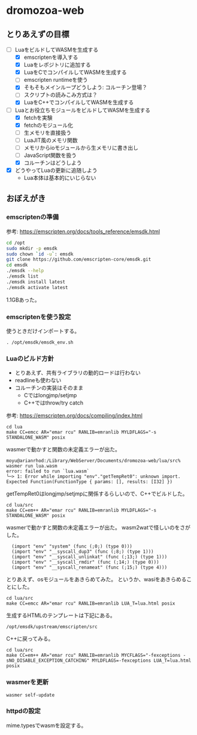 # dromozoa-web

## とりあえずの目標

- [ ] LuaをビルドしてWASMを生成する
   - [x] emscriptenを導入する
   - [x] Luaをレポジトリに追加する
   - [x] LuaをCでコンパイルしてWASMを生成する
   - [ ] emscripten runtimeを使う
    - [x] そもそもメインループどうしよう: コルーチン登場？
    - [ ] スクリプトの読みこみ方式は？
   - [x] LuaをC++でコンパイルしてWASMを生成する
- [ ] Luaとお役立ちモジュールをビルドしてWASMを生成する
   - [x] fetchを実験
   - [x] fetchのモジュール化
   - [ ] 生メモリを直接扱う
    - [ ] LuaJIT風のメモリ関数
    - [ ] メモリからioモジュールから生メモリに書き出し
   - [ ] JavaScript関数を扱う
   - [x] コルーチンはどうしよう
- [x] どうやってLuaの更新に追随しよう
  - Lua本体は基本的にいじらない

## おぼえがき

### emscriptenの準備

参考: https://emscripten.org/docs/tools_reference/emsdk.html

```sh
cd /opt
sudo mkdir -p emsdk
sudo chown `id -u`: emsdk
git clone https://github.com/emscripten-core/emsdk.git
cd emsdk
./emsdk --help
./emsdk list
./emsdk install latest
./emsdk activate latest
```

1.1GBあった。

### emscriptenを使う設定

使うときだけインポートする。

```
. /opt/emsdk/emsdk_env.sh
```

### Luaのビルド方針

* とりあえず、共有ライブラリの動的ロードは行わない
* readlineも使わない
* コルーチンの実装はそのまま
  * Cではlongjmp/setjmp
  * C++ではthrow/try catch

参考: https://emscripten.org/docs/compiling/index.html

```
cd lua
make CC=emcc AR="emar rcu" RANLIB=emranlib MYLDFLAGS="-s STANDALONE_WASM" posix
```

wasmerで動かすと関数の未定義エラーが出た。

```
moyu@arianrhod:/Library/WebServer/Documents/dromozoa-web/lua/src% wasmer run lua.wasm
error: failed to run `lua.wasm`
╰─> 1: Error while importing "env"."getTempRet0": unknown import. Expected Function(FunctionType { params: [], results: [I32] })
```

getTempRet0はlongjmp/setjmpに関係するらしいので、C++でビルドした。

```
cd lua/src
make CC=em++ AR="emar rcu" RANLIB=emranlib MYLDFLAGS="-s STANDALONE_WASM" posix
```

wasmerで動かすと関数の未定義エラーが出た。
wasm2watで怪しいのをさがした。

```
  (import "env" "system" (func (;0;) (type 0)))
  (import "env" "__syscall_dup3" (func (;8;) (type 1)))
  (import "env" "__syscall_unlinkat" (func (;13;) (type 1)))
  (import "env" "__syscall_rmdir" (func (;14;) (type 0)))
  (import "env" "__syscall_renameat" (func (;15;) (type 4)))
```

とりあえず、osモジュールをあきらめてみた。
というか、wasiをあきらめることにした。

```
cd lua/src
make CC=emcc AR="emar rcu" RANLIB=emranlib LUA_T=lua.html posix
```

生成するHTMLのテンプレートは下記にある。

```
/opt/emsdk/upstream/emscripten/src
```

C++に戻ってみる。

```
cd lua/src
make CC=em++ AR="emar rcu" RANLIB=emranlib MYCFLAGS="-fexceptions -sNO_DISABLE_EXCEPTION_CATCHING" MYLDFLAGS=-fexceptions LUA_T=lua.html posix
```

### wasmerを更新

```
wasmer self-update
```

### httpdの設定

mime.typesでwasmを設定する。

